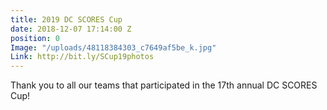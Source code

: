 ```yaml
---
title: 2019 DC SCORES Cup
date: 2018-12-07 17:14:00 Z
position: 0
Image: "/uploads/48118384303_c7649af5be_k.jpg"
Link: http://bit.ly/SCup19photos
---
```


Thank you to all our teams that participated in the 17th annual DC SCORES Cup!